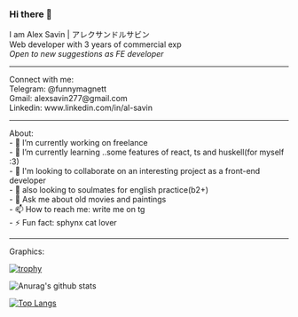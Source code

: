 ### Hi there 👋

I am Alex Savin | アレクサンドルサビン <br>
Web developer with 3 years of commercial exp <br>
*Open to new suggestions as FE developer*
<hr>
Connect with me:<br>
Telegram: @funnymagnett <br>
Gmail: alexsavin277@gmail.com <br>
Linkedin: www.linkedin.com/in/al-savin <br>
<hr>
About:<br>
- 🔭 I’m currently working on freelance<br>
- 🌱 I’m currently learning ..some features of react, ts and huskell(for myself :3)<br>
- 👯 I'm looking to collaborate on an interesting project as a front-end developer<br>
- 👯 also looking to soulmates for english practice(b2+)<br>
- 💬 Ask me about old movies and paintings <br>
- 📫 How to reach me: write me on tg<br>
- ⚡ Fun fact: sphynx cat lover<br>
<hr>
Graphics:
<br>

[![trophy](https://github-profile-trophy.vercel.app/?username=SashaSavin&column=3&margin-w=15&margin-h=15&theme=onedark)](https://github.com/ryo-ma/github-profile-trophy)


![Anurag's github stats](https://github-readme-stats.vercel.app/api?username=SashaSavin&show_icons=true&theme=radical)


[![Top Langs](https://github-readme-stats.vercel.app/api/top-langs/?username=SashaSavin&layout=compact&show_icons=true&theme=radical)](https://github.com/anuraghazra/github-readme-stats)
